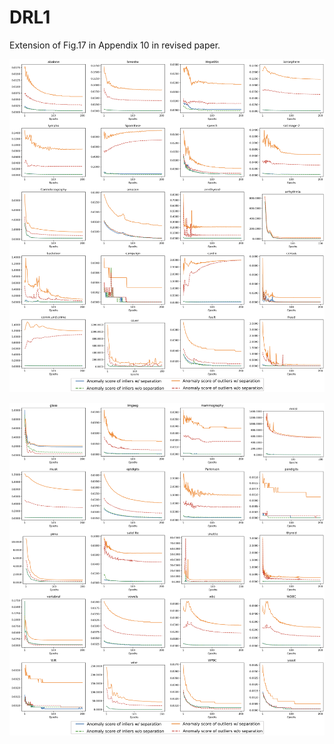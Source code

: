 # DRL1

Extension of Fig.17 in Appendix 10 in revised paper.

![image](pictures/1.png)

![image](pictures/2.png)
